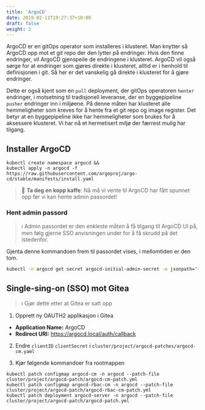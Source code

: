 ```yaml
---
title: 'ArgoCD'
date: 2019-02-11T19:27:37+10:00
draft: false
weight: 3
---
```


ArgoCD er en gitOps operator som installeres i klusteret. Man knytter så ArgoCD opp mot et git repo der den lytter på endringer. Hvis den finne endringer, vil ArgoCD gjenspeile de endringene i klusteret. ArgoCD vil også sørge for at endringer som gjøres direkte i klusteret, alltid er i henhold til definisjonen i git. Så her er det vanskelig gå direkte i klusteret for å gjøre endringer.

Dette er også kjent som en `pull` deployment, der gitOps operatoren `henter` endringer, i motsetning til tradisjonell leveranse, der en byggepipeline `pusher` endringer inn i miljøene. På denne måten har klusteret alle hemmeligheter som kreves for å hente fra et git repo og image register. Det betyr at en byggepipeline ikke har hemmeligheter som brukes for å aksessere klusteret. Vi har nå et hermetisert miljø der færrest mulig har tilgang.

## Installer ArgoCD

```shell
kubectl create namespace argocd &&
kubectl apply -n argocd -f https://raw.githubusercontent.com/argoproj/argo-cd/stable/manifests/install.yaml
```

> 👋  **Ta deg en kopp kaffe**: Nå må vi vente til ArgoCD har fått spunnet opp før vi kan hente admin passordet!

### Hent admin passord
> ℹ️ Admin passordet er den enkleste måten å få tilgang til ArgoCD UI på, men følg gjerne SSO anvisningen under for å få skrudd på det istedenfor.

Gjenta denne kommandoen frem til passordet vises, i mellomtiden er den tom.
```bash
kubectl -n argocd get secret argocd-initial-admin-secret -o jsonpath="{.data.password}" 2> /dev/null | base64 -d && echo
```
## Single-sing-on (SSO) mot Gitea
> ℹ️ Gjør dette etter at Gitea er satt opp

1. Opprett ny OAUTH2 applikasjon i Gitea
- **Application Name:** ArgoCD
- **Redirect URI:** https://argocd.local/auth/callback

2. Endre `clientID` `clientSecret` i `cluster/project/argocd-patches/argocd-cm.yaml`

3. Kjør følgende kommandoer fra rootmappen
```shell
kubectl patch configmap argocd-cm -n argocd --patch-file cluster/project/argocd-patch/argocd-cm-patch.yml
kubectl patch configmap argocd-rbac-cm -n argocd --patch-file cluster/project/argocd-patch/argocd-rbac-cm-patch.yml
kubectl patch deployment argocd-server -n argocd --patch-file cluster/project/argocd-patch/argocd-patch.yml
```